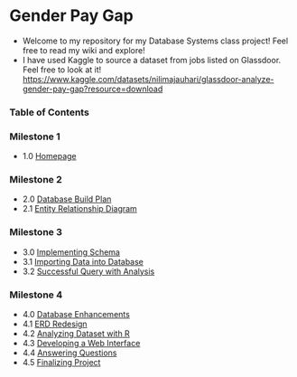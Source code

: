 # Gender Pay Gap
* Welcome to my repository for my Database Systems class project! Feel free to read my wiki and explore!
* I have used Kaggle to source a dataset from jobs listed on Glassdoor. Feel free to look at it! https://www.kaggle.com/datasets/nilimajauhari/glassdoor-analyze-gender-pay-gap?resource=download

### Table of Contents

### Milestone 1
- 1.0 [Homepage](https://github.com/mattkimtx/gender_pay_gap/wiki/1.0-Homepage)

### Milestone 2
- 2.0 [Database Build Plan](https://github.com/mattkimtx/gender_pay_gap/wiki/2.0-Database-Build-Plan)
- 2.1 [Entity Relationship Diagram](https://github.com/mattkimtx/gender_pay_gap/wiki/2.1-Entity-Relationship-Diagram)

### Milestone 3
- 3.0 [Implementing Schema](https://github.com/mattkimtx/gender_pay_gap/wiki/3.0-Implementing-Schema)
- 3.1 [Importing Data into Database](https://github.com/mattkimtx/gender_pay_gap/wiki/3.1-Importing-Data-into-Database)
- 3.2 [Successful Query with Analysis](https://github.com/mattkimtx/gender_pay_gap/wiki/3.2-Successful-Query-with-Analysis)

### Milestone 4
- 4.0 [Database Enhancements](https://github.com/mattkimtx/gender_pay_gap/wiki/4.0-Database-Enhancements)
- 4.1 [ERD Redesign](https://github.com/mattkimtx/gender_pay_gap/wiki/4.1-ERD-Redesign)
- 4.2 [Analyzing Dataset with R](https://github.com/mattkimtx/gender_pay_gap/wiki/4.2-Analyzing-Dataset-with-R)
- 4.3 [Developing a Web Interface](https://github.com/mattkimtx/gender_pay_gap/wiki/4.3-Developing-a-Web-Interface)
- 4.4 [Answering Questions](https://github.com/mattkimtx/gender_pay_gap/wiki/4.4-Answering-Questions)
- 4.5 [Finalizing Project](https://github.com/mattkimtx/gender_pay_gap/wiki/4.5-Finalizing-Project)

